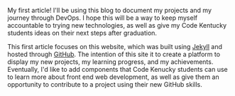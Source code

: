 My first article! I'll be using this blog to document my projects and my journey through DevOps. I hope this will be a way to keep myself accountable to trying new technologies, as well as give my Code Kentucky students ideas on their next steps after graduation.

This first article focuses on this website, which was built using <a href='https://jekyllrb.com' target='_blank'>Jekyll</a> and hosted through <a href='https://github.com/mikesheehy/mikesheehy.github.io'>GitHub</a>. The intention of this site it to create a platform to display my new projects, my learning progress, and my achievements. Eventually, I'd like to add components that Code Kenucky students can use to learn more about front end web development, as well as give them an opportunity to contribute to a project using their new GitHub skills.